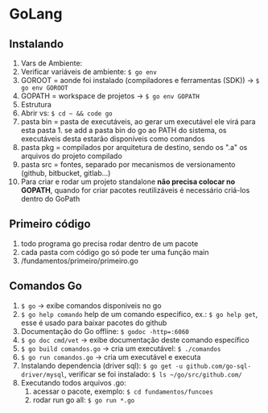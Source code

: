 # GoLang

## Instalando
1. Vars de Ambiente:
  1. Verificar variáveis de ambiente: ``` $ go env ```
  1. GOROOT = aonde foi instalado (compiladores e ferramentas (SDK)) -> ``` $ go env GOROOT ```
  1. GOPATH = workspace de projetos -> ``` $ go env GOPATH ```
1. Estrutura
  1. Abrir vs: ``` $ cd ~ && code go ```
  1. pasta bin = pasta de executáveis, ao gerar um executável ele virá para esta pasta
    1. se add a pasta bin do go ao PATH do sistema, os executáveis desta estarão disponíveis como comandos
  1. pasta pkg = compilados por arquitetura de destino, sendo os ".a" os arquivos do projeto compilado
  1. pasta src = fontes, separado por mecanismos de versionamento (github, bitbucket, gitlab...)
  1. Para criar e rodar um projeto standalone __não precisa colocar no GOPATH__, quando for criar pacotes reutilizáveis é necessário criá-los dentro do GoPath
  
## Primeiro código
1. todo programa go precisa rodar dentro de um pacote
1. cada pasta com código go só pode ter uma função main
1. /fundamentos/primeiro/primeiro.go

## Comandos Go
1. ``` $ go ``` -> exibe comandos disponiveis no go
1. ``` $ go help comando ``` help de um comando especifico, ex.: ``` $ go help get ```, esse é usado para baixar pacotes do github
1. Documentação do Go offline:  ``` $ godoc -http=:6060 ```
1. ``` $ go doc cmd/vet ``` -> exibe documentação deste comando específico
1. ``` $ go build comandos.go ``` -> cria um executável: ``` $ ./comandos ```
1. ``` $ go run comandos.go ``` -> cria um executável e executa
1. Instalando dependencia (driver sql): ``` $ go get -u github.com/go-sql-driver/mysql ```, verificar se foi instalado: ``` $ ls ~/go/src/github.com/  ```
1. Executando todos arquivos .go:  
    1. acessar o pacote, exemplo: ``` $ cd fundamentos/funcoes ```
    1. rodar run go all: ``` $ go run *.go ```